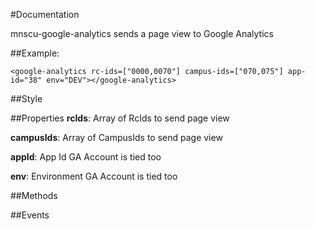 #Documentation

mnscu-google-analytics sends a page view to Google Analytics

##Example:
```
<google-analytics rc-ids=["0000,0070"] campus-ids=["070,075"] app-id="38" env="DEV"></google-analytics>
```

##Style

##Properties
**rcIds**: Array of RcIds to send page view

**campusIds**: Array of CampusIds to send page view

**appId**: App Id GA Account is tied too

**env**: Environment GA Account is tied too

##Methods

##Events


